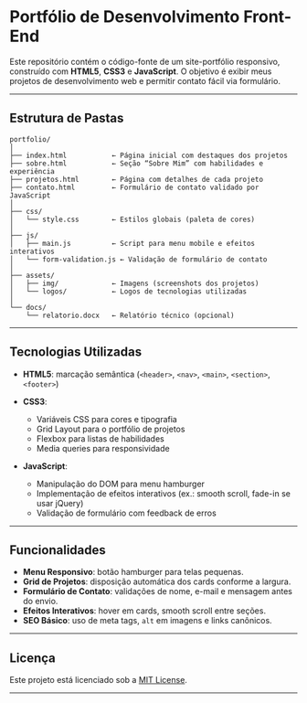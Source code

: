 # Portfólio de Desenvolvimento Front-End

Este repositório contém o código-fonte de um site-portfólio responsivo, construído com **HTML5**, **CSS3** e **JavaScript**. O objetivo é exibir meus projetos de desenvolvimento web e permitir contato fácil via formulário.

---

## Estrutura de Pastas

```
portfolio/
│
├── index.html           ← Página inicial com destaques dos projetos
├── sobre.html           ← Seção “Sobre Mim” com habilidades e experiência
├── projetos.html        ← Página com detalhes de cada projeto
├── contato.html         ← Formulário de contato validado por JavaScript
│
├── css/
│   └── style.css        ← Estilos globais (paleta de cores)
│
├── js/
│   ├── main.js          ← Script para menu mobile e efeitos interativos
│   └── form-validation.js ← Validação de formulário de contato
│
├── assets/
│   ├── img/             ← Imagens (screenshots dos projetos)
│   └── logos/           ← Logos de tecnologias utilizadas
│
└── docs/
    └── relatorio.docx   ← Relatório técnico (opcional)
```

---

## Tecnologias Utilizadas

* **HTML5**: marcação semântica (`<header>`, `<nav>`, `<main>`, `<section>`, `<footer>`)
* **CSS3**:

  * Variáveis CSS para cores e tipografia
  * Grid Layout para o portfólio de projetos
  * Flexbox para listas de habilidades
  * Media queries para responsividade
* **JavaScript**:

  * Manipulação do DOM para menu hamburger
  * Implementação de efeitos interativos (ex.: smooth scroll, fade-in se usar jQuery)
  * Validação de formulário com feedback de erros


---

## Funcionalidades

* **Menu Responsivo**: botão hamburger para telas pequenas.
* **Grid de Projetos**: disposição automática dos cards conforme a largura.
* **Formulário de Contato**: validações de nome, e-mail e mensagem antes do envio.
* **Efeitos Interativos**: hover em cards, smooth scroll entre seções.
* **SEO Básico**: uso de meta tags, `alt` em imagens e links canônicos.

---

## Licença

Este projeto está licenciado sob a [MIT License](https://opensource.org/licenses/MIT).

---
